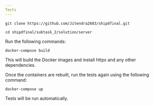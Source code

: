 ```yaml
---
Tests
---
```

```
git clone https://github.com/Jitendra2603/shipdfinal.git
```
```
cd shipdfinal/subtask_2/solution/server
```
Run the following commands:

```
docker-compose build
```
This will build the Docker images and install httpx and any other dependencies.

Once the containers are rebuilt, run the tests again using the following command:

```
docker-compose up
```
Tests will be run automatically.
